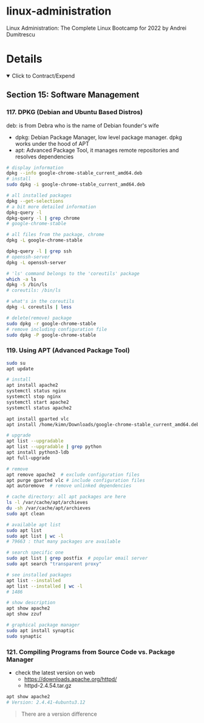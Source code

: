 # linux-administration

Linux Administration: The Complete Linux Bootcamp for 2022 by Andrei Dumitrescu

# Details

<details open> 
  <summary>Click to Contract/Expend</summary>

## Section 15: Software Management

### 117. DPKG (Debian and Ubuntu Based Distros)

deb: is from Debra who is the name of Debian founder's wife

- dpkg: Debian Package Manager, low level package manager. dpkg works under the hood of APT
- apt: Advanced Package Tool, it manages remote repositories and resolves dependencies

```sh
# display information
dpkg --info google-chrome-stable_current_amd64.deb
# install
sudo dpkg -i google-chrome-stable_current_amd64.deb
```

```sh
# all installed packages
dpkg --get-selections
# a bit more detailed information
dpkg-query -l
dpkg-query -l | grep chrome
# google-chrome-stable

# all files from the package, chrome
dpkg -L google-chrome-stable
```

```sh
dpkg-query -l | grep ssh
# openssh-server
dpkg -L openssh-server
```

```sh
# 'ls' command belongs to the 'coreutils' package
which -a ls
dpkg -S /bin/ls
# coreutils: /bin/ls

# what's in the coreutils
dpkg -L coreutils | less
```

```sh
# delete(remove) package
sudo dpkg -r google-chrome-stable
# remove including configuration file
sudo dpkg -P google-chrome-stable
```

### 119. Using APT (Advanced Package Tool)

```sh
sudo su
apt update

# install
apt install apache2
systemctl status nginx
systemctl stop nginx
systemctl start apache2
systemctl status apache2
```

```sh
apt install gparted vlc
apt install /home/kimn/Downloads/google-chrome-stable_current_amd64.deb
```

```sh
# upgrade
apt list --upgradable
apt list --upgradable | grep python
apt install python3-ldb
apt full-upgrade
```

```sh
# remove
apt remove apache2  # exclude configuration files
apt purge gparted vlc # include configuration files
apt autoremove  # remove unlinked dependencies
```

```sh
# cache directory: all apt packages are here
ls -l /var/cache/apt/archieves
du -sh /var/cache/apt/archieves
sudo apt clean
```

```sh
# available apt list
sudo apt list
sudo apt list | wc -l
# 79663 : that many packages are available

# search specific one
sudo apt list | grep postfix  # popular email server
sudo apt search "transparent proxy"

# see installed packages
apt list --installed
apt list --installed | wc -l
# 1486

# show description
apt show apache2
apt show zzuf

# graphical package manager
sudo apt install synaptic
sudo synaptic
```

### 121. Compiling Programs from Source Code vs. Package Manager

- check the latest version on web
  - https://downloads.apache.org/httpd/
  - httpd-2.4.54.tar.gz

```sh
apt show apache2
# Version: 2.4.41-4ubuntu3.12
```

> There are a version difference

</details>
